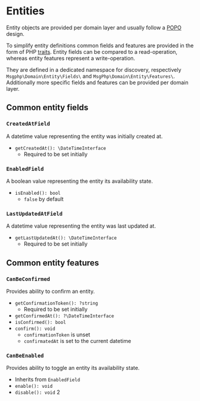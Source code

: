 # Entities

Entity objects are provided per domain layer and usually follow a [POPO](https://stackoverflow.com/questions/41188002/what-does-the-term-plain-old-php-object-popo-exactly-mean)
design.

To simplify entity definitions common fields and features are provided in the form of PHP [traits](https://secure.php.net/manual/en/language.oop5.traits.php).
Entity fields can be compared to a read-operation, whereas entity features represent a write-operation.

They are defined in a dedicated namespace for discovery, respectively `Msgphp\Domain\Entity\Fields\` and
`MsgPhp\Domain\Entity\Features\`. Additionally more specific fields and features can be provided per domain layer.

## Common entity fields

### `CreatedAtField`

A datetime value representing the entity was initially created at.

- `getCreatedAt(): \DateTimeInterface`
    - Required to be set initially

### `EnabledField`

A boolean value representing the entity its availability state.

- `isEnabled(): bool`
    - `false` by default

### `LastUpdatedAtField`

A datetime value representing the entity was last updated at.

- `getLastUpdatedAt(): \DateTimeInterface`
    - Required to be set initially

## Common entity features

### `CanBeConfirmed`

Provides ability to confirm an entity.

- `getConfirmationToken(): ?string`
    - Required to be set initially
- `getConfirmedAt(): ?\DateTimeInterface` 
- `isConfirmed(): bool` 
- `confirm(): void` 
    - `confirmationToken` is unset
    - `confirmatedAt` is set to the current datetime

### `CanBeEnabled`

Provides ability to toggle an entity its availability state.

- Inherits from `EnabledField`
- `enable(): void`
- `disable(): void`
2
